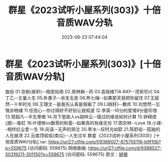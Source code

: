 ﻿---
title: 群星《2023试听小屋系列(303)》十倍音质WAV分轨
date: 2023-06-23 07:44:04
categories: WAV车载音乐、镜像
tags: 华语中文
---
# 群星《2023试听小屋系列(303)》[十倍音质WAV分轨]

曲目
01.京剧(昊轩)--相思如雨
02.周林枫--药
03.袁娅维TIA RAY--须臾尽兴
04.丁乙--丈量人生
05.朴惠子--余生无恙
06.熊七梅--如果那天我把你留住
07.王超然--十年时光
08.王理文--是我先认真是我输了
09.L(桃籽)--歉疚
10.刘悠然--忘情杂物铺
11.任悦心--你过得好不好别让我知道
12.李英--10分的爱情9分是珍惜
13.常超凡--半生卑微
14.月下思故人vs胡祥云--错过的缘该如何计算
15.钟棋煜(渡)--鱼缸
16.叶德修vs飘零的秋菊--如果真的有缘无份
17.雨宗林--Love
18.小琢--相伴红尘爱一生
19.风语--无声的哭泣
20.李冰--叹时光如箭
21.陈舒岩--孤独的人在崩溃
22.云南顶呱呱(南瓜)--人生过半
群星《2023试听小屋系列(303)》[十倍音质WAV分轨].rar: https://url27.ctfile.com/f/9388027-875755116-b9f10b?p=559675
(访问密码: 559675)
网络歌曲: https://url27.ctfile.com/d/9388027-50319211-301150?p=559675
(访问密码: 559675)
原文：[链接](https://blog.sina.com.cn/s/blog_1647c7e76010312gh.html)